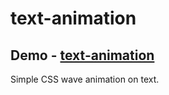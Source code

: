 # text-animation
Demo - [text-animation](https://therealgeekfruit.github.io/text-animation/)
---

Simple CSS wave animation on text.
